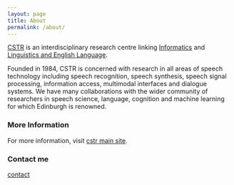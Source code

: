 ```yaml
---
layout: page
title: About
permalink: /about/
---
```


[CSTR](http://www.cstr.ed.ac.uk/) is an interdisciplinary research centre linking [Informatics](http://www.inf.ed.ac.uk/) and [Linguistics and English Language](http://www.lel.ed.ac.uk/).

Founded in 1984, CSTR is concerned with research in all areas of speech technology including speech recognition, speech synthesis, speech signal processing, information access, multimodal interfaces and dialogue systems. We have many collaborations with the wider community of researchers in speech science, language, cognition and machine learning for which Edinburgh is renowned.

### More Information

For more information, visit [cstr main site](http://www.cstr.ed.ac.uk/). 

### Contact me

[contact](http://www.cstr.ed.ac.uk/contact/)
